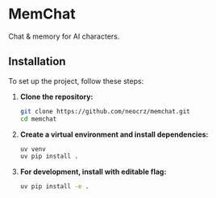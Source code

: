 # MemChat

Chat & memory for AI characters.

## Installation

To set up the project, follow these steps:

1.  **Clone the repository:**
    ```bash
    git clone https://github.com/neocrz/memchat.git
    cd memchat
    ```
2.  **Create a virtual environment and install dependencies:**
    ```bash
    uv venv
    uv pip install .
    ```

3.  **For development, install with editable flag:**
    ```bash
    uv pip install -e .
    ```